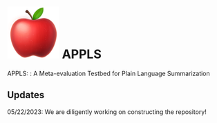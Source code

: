 # ![plot](./apple.png) APPLS
APPLS: : A Meta-evaluation Testbed for Plain Language Summarization

## Updates
05/22/2023: We are diligently working on constructing the repository!
